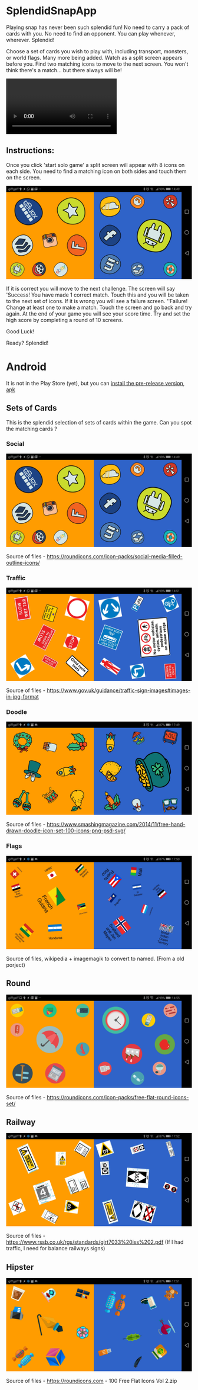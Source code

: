 # SplendidSnapApp

Playing snap has never been such splendid fun! No need to carry a pack of cards with you. No need to find an opponent. You can play whenever, wherever. Splendid!

Choose a set of cards you wish to play with, including transport, monsters, or world flags. Many more being added. Watch as a split screen appears before you. Find two matching icons to move to the next screen. You won't think there's a match... but there always will be!

<div class="embed-responsive embed-responsive-16by9 video">
    <video controls class="embed-responsive-item">
        <source src="https://raw.githack.com/bmsleight/SplendidSnapApp/master/docs/video/SplendidSnapAppPreview.mp4" type="video/mp4">
    </video>
</div>

## Instructions:

Once you click 'start solo game' a split screen will appear with 8 icons on each side. You need to find a matching icon on both sides and touch them on the screen. 

![Screenshot](https://raw.githubusercontent.com/bmsleight/SplendidSnapApp/master/docs/screenshots/Screenshot_20181118-144943.jpg)

If it is correct you will move to the next challenge. The screen will say 'Success! You have made 1 correct match. Touch this and you will be taken to the next set of icons.
If it is wrong you will see a failure screen. ''Failure! Change at least one to make a match. Touch the screen and go back and try again.
At the end of your game you will see your score time. Try and set the high score by completing a round of 10 screens.

Good Luck! 

Ready? Splendid!

# Android
It is not in the Play Store (yet), but you can [install the pre-release version](https://github.com/bmsleight/SplendidSnapApp/tree/master/app/bin), 
 [apk](https://github.com/bmsleight/SplendidSnapApp/blob/master/app/bin/splendidsnapapp-0.1-debug.apk?raw=true)

## Sets of Cards

This is the splendid selection of sets of cards within the game. Can you spot the matching cards ?

### Social
![Screenshot](https://raw.githubusercontent.com/bmsleight/SplendidSnapApp/master/docs/screenshots/Screenshot_20181118-144943.jpg)

Source of files - https://roundicons.com/icon-packs/social-media-filled-outline-icons/

### Traffic 
![Screenshot](https://raw.githubusercontent.com/bmsleight/SplendidSnapApp/master/docs/screenshots/Screenshot_20181118-145115.jpg)

Source of files - https://www.gov.uk/guidance/traffic-sign-images#images-in-jpg-format

### Doodle
![Screenshot](https://raw.githubusercontent.com/bmsleight/SplendidSnapApp/master/docs/screenshots/Screenshot_20181118-174918.jpg)

Source of files - https://www.smashingmagazine.com/2014/11/free-hand-drawn-doodle-icon-set-100-icons-png-psd-svg/

### Flags
![Screenshot](https://raw.githubusercontent.com/bmsleight/SplendidSnapApp/master/docs/screenshots/Screenshot_20181118-175036.jpg)

Source of files, wikipedia + imagemagik to convert to named. (From a old porject)
 
 ## Round
 ![Screenshot](https://raw.githubusercontent.com/bmsleight/SplendidSnapApp/master/docs/screenshots/Screenshot_20181118-145500.jpg)
 
 Source of files - https://roundicons.com/icon-packs/free-flat-round-icons-set/
 
 ## Railway
 
 ![Screenshot](https://raw.githubusercontent.com/bmsleight/SplendidSnapApp/master/docs/screenshots/Screenshot_20181118-175218.jpg)
 
 Source of files - https://www.rssb.co.uk/rgs/standards/girt7033%20iss%202.pdf
(If I had traffic, I need for balance railways signs)

## Hipster

![Screenshot](https://raw.githubusercontent.com/bmsleight/SplendidSnapApp/master/docs/screenshots/Screenshot_20181118-175141.jpg)

Source of files - https://roundicons.com - 100 Free Flat Icons Vol 2.zip
